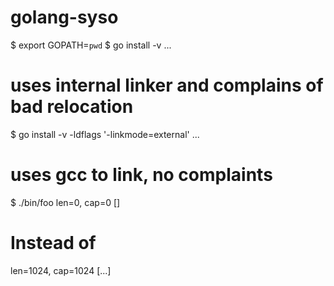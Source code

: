golang-syso
===========

$ export GOPATH=`pwd`
$ go install -v ...
# uses internal linker and complains of bad relocation
$ go install -v -ldflags '-linkmode=external' ...
# uses gcc to link, no complaints
$ ./bin/foo
len=0, cap=0
[]

# Instead of 
len=1024, cap=1024
[...]
